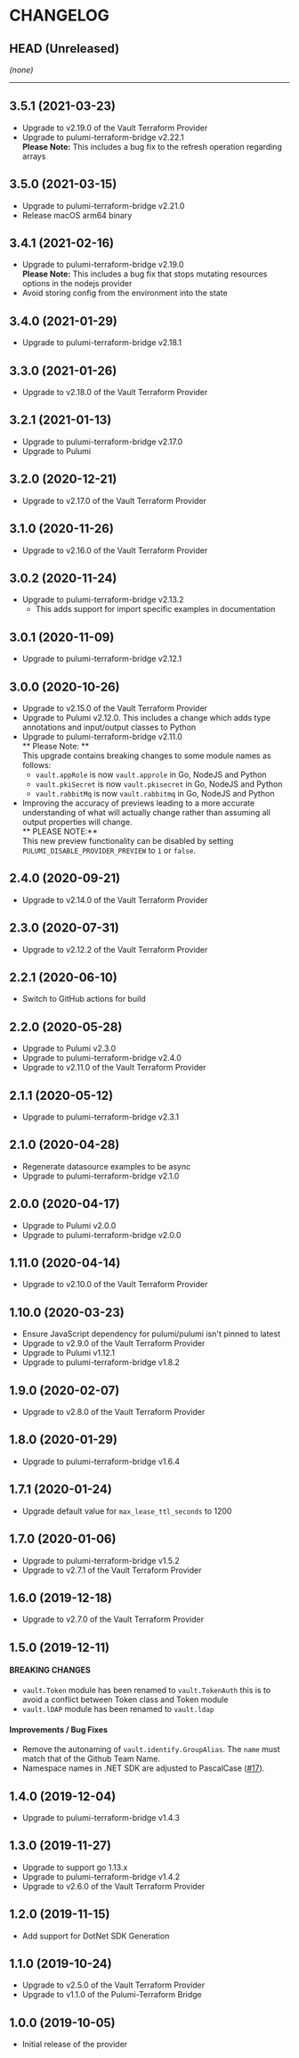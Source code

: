 CHANGELOG
=========

## HEAD (Unreleased)
_(none)_

---

## 3.5.1 (2021-03-23)
* Upgrade to v2.19.0 of the Vault Terraform Provider
* Upgrade to pulumi-terraform-bridge v2.22.1  
  **Please Note:** This includes a bug fix to the refresh operation regarding arrays

## 3.5.0 (2021-03-15)
* Upgrade to pulumi-terraform-bridge v2.21.0
* Release macOS arm64 binary

## 3.4.1 (2021-02-16)
* Upgrade to pulumi-terraform-bridge v2.19.0  
  **Please Note:** This includes a bug fix that stops mutating resources options in the nodejs provider
* Avoid storing config from the environment into the state

## 3.4.0 (2021-01-29)
* Upgrade to pulumi-terraform-bridge v2.18.1

## 3.3.0 (2021-01-26)
* Upgrade to v2.18.0 of the Vault Terraform Provider

## 3.2.1 (2021-01-13)
* Upgrade to pulumi-terraform-bridge v2.17.0
* Upgrade to Pulumi

## 3.2.0 (2020-12-21)
* Upgrade to v2.17.0 of the Vault Terraform Provider

## 3.1.0 (2020-11-26)
* Upgrade to v2.16.0 of the Vault Terraform Provider

## 3.0.2 (2020-11-24)
* Upgrade to pulumi-terraform-bridge v2.13.2  
  * This adds support for import specific examples in documentation

## 3.0.1 (2020-11-09)
* Upgrade to pulumi-terraform-bridge v2.12.1

## 3.0.0 (2020-10-26)
* Upgrade to v2.15.0 of the Vault Terraform Provider
* Upgrade to Pulumi v2.12.0. This includes a change which adds type annotations and input/output classes to Python
* Upgrade to pulumi-terraform-bridge v2.11.0  
  ** Please Note: **  
  This upgrade contains breaking changes to some module names as follows:
  * `vault.appRole` is now `vault.approle` in Go, NodeJS and Python
  * `vault.pkiSecret` is now `vault.pkisecret` in Go, NodeJS and Python
  * `vault.rabbitMq` is now `vault.rabbitmq` in Go, NodeJS and Python
* Improving the accuracy of previews leading to a more accurate understanding of what will actually change rather than assuming all output properties will change.  
  ** PLEASE NOTE:**  
  This new preview functionality can be disabled by setting `PULUMI_DISABLE_PROVIDER_PREVIEW` to `1` or `false`.

## 2.4.0 (2020-09-21)
* Upgrade to v2.14.0 of the Vault Terraform Provider

## 2.3.0 (2020-07-31)
* Upgrade to v2.12.2 of the Vault Terraform Provider

## 2.2.1 (2020-06-10)
* Switch to GitHub actions for build

## 2.2.0 (2020-05-28)
* Upgrade to Pulumi v2.3.0
* Upgrade to pulumi-terraform-bridge v2.4.0
* Upgrade to v2.11.0 of the Vault Terraform Provider

## 2.1.1 (2020-05-12)
* Upgrade to pulumi-terraform-bridge v2.3.1

## 2.1.0 (2020-04-28)
* Regenerate datasource examples to be async
* Upgrade to pulumi-terraform-bridge v2.1.0

## 2.0.0 (2020-04-17)
* Upgrade to Pulumi v2.0.0
* Upgrade to pulumi-terraform-bridge v2.0.0

## 1.11.0 (2020-04-14)
* Upgrade to v2.10.0 of the Vault Terraform Provider

## 1.10.0 (2020-03-23)
* Ensure JavaScript dependency for pulumi/pulumi isn't pinned to latest
* Upgrade to v2.9.0 of the Vault Terraform Provider
* Upgrade to Pulumi v1.12.1
* Upgrade to pulumi-terraform-bridge v1.8.2

## 1.9.0 (2020-02-07)
* Upgrade to v2.8.0 of the Vault Terraform Provider

## 1.8.0 (2020-01-29)
* Upgrade to pulumi-terraform-bridge v1.6.4

## 1.7.1 (2020-01-24)
* Upgrade default value for `max_lease_ttl_seconds` to 1200

## 1.7.0 (2020-01-06)
* Upgrade to pulumi-terraform-bridge v1.5.2
* Upgrade to v2.7.1 of the Vault Terraform Provider

## 1.6.0 (2019-12-18)
* Upgrade to v2.7.0 of the Vault Terraform Provider

## 1.5.0 (2019-12-11)

#### BREAKING CHANGES
* `vault.Token` module has been renamed to `vault.TokenAuth` this is to avoid a conflict between Token class and Token module
* `vault.lDAP` module has been renamed to `vault.ldap`

#### Improvements / Bug Fixes
* Remove the autonaming of `vault.identify.GroupAlias`. The `name` must match that of the Github Team Name.
* Namespace names in .NET SDK are adjusted to PascalCase
([#17](https://github.com/pulumi/pulumi-vault/pull/17)).

## 1.4.0 (2019-12-04)
* Upgrade to pulumi-terraform-bridge v1.4.3

## 1.3.0 (2019-11-27)
* Upgrade to support go 1.13.x
* Upgrade to pulumi-terraform-bridge v1.4.2
* Upgrade to v2.6.0 of the Vault Terraform Provider

## 1.2.0 (2019-11-15)
* Add support for DotNet SDK Generation

## 1.1.0 (2019-10-24)
* Upgrade to v2.5.0 of the Vault Terraform Provider
* Upgrade to v1.1.0 of the Pulumi-Terraform Bridge

## 1.0.0 (2019-10-05)
* Initial release of the provider
